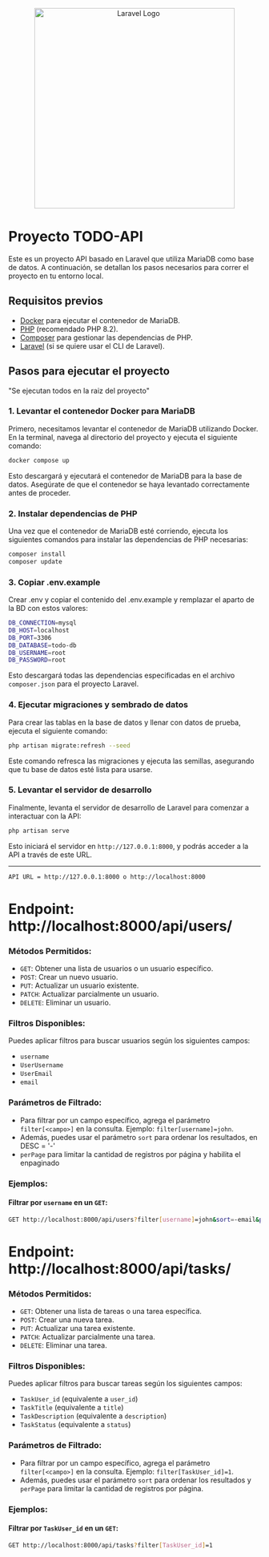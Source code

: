 <p align="center"><a href="https://laravel.com" target="_blank"><img src="https://raw.githubusercontent.com/laravel/art/master/logo-lockup/5%20SVG/2%20CMYK/1%20Full%20Color/laravel-logolockup-cmyk-red.svg" width="400" alt="Laravel Logo"></a></p>


# Proyecto TODO-API

Este es un proyecto API basado en Laravel que utiliza MariaDB como base de datos. A continuación, se detallan los pasos necesarios para correr el proyecto en tu entorno local.

## Requisitos previos

- [Docker](https://www.docker.com/products/docker-desktop) para ejecutar el contenedor de MariaDB.
- [PHP](https://www.php.net/downloads.php) (recomendado PHP 8.2).
- [Composer](https://getcomposer.org/) para gestionar las dependencias de PHP.
- [Laravel](https://laravel.com/docs/9.x) (si se quiere usar el CLI de Laravel).

## Pasos para ejecutar el proyecto

"Se ejecutan todos en la raiz del proyecto"

### 1. Levantar el contenedor Docker para MariaDB

Primero, necesitamos levantar el contenedor de MariaDB utilizando Docker. En la terminal, navega al directorio del proyecto y ejecuta el siguiente comando:

```bash
docker compose up
```

Esto descargará y ejecutará el contenedor de MariaDB para la base de datos. Asegúrate de que el contenedor se haya levantado correctamente antes de proceder.

### 2. Instalar dependencias de PHP

Una vez que el contenedor de MariaDB esté corriendo, ejecuta los siguientes comandos para instalar las dependencias de PHP necesarias:

```bash
composer install
composer update
```

### 3. Copiar .env.example 

Crear .env y copiar el contenido del .env.example
y remplazar el aparto de la BD con estos valores:

```bash
DB_CONNECTION=mysql
DB_HOST=localhost
DB_PORT=3306
DB_DATABASE=todo-db
DB_USERNAME=root
DB_PASSWORD=root
```

Esto descargará todas las dependencias especificadas en el archivo `composer.json` para el proyecto Laravel.

### 4. Ejecutar migraciones y sembrado de datos

Para crear las tablas en la base de datos y llenar con datos de prueba, ejecuta el siguiente comando:

```bash
php artisan migrate:refresh --seed
```

Este comando refresca las migraciones y ejecuta las semillas, asegurando que tu base de datos esté lista para usarse.

### 5. Levantar el servidor de desarrollo

Finalmente, levanta el servidor de desarrollo de Laravel para comenzar a interactuar con la API:

```bash
php artisan serve
```

Esto iniciará el servidor en `http://127.0.0.1:8000`, y podrás acceder a la API a través de este URL.

---

```bash
API URL = http://127.0.0.1:8000 o http://localhost:8000
```
# Endpoint: http://localhost:8000/api/users/

### Métodos Permitidos:
- `GET`: Obtener una lista de usuarios o un usuario específico.
- `POST`: Crear un nuevo usuario.
- `PUT`: Actualizar un usuario existente.
- `PATCH`: Actualizar parcialmente un usuario.
- `DELETE`: Eliminar un usuario.

### Filtros Disponibles:
Puedes aplicar filtros para buscar usuarios según los siguientes campos:
- `username`
- `UserUsername`
- `UserEmail`
- `email`

### Parámetros de Filtrado:
- Para filtrar por un campo específico, agrega el parámetro `filter[<campo>]` en la consulta. Ejemplo: `filter[username]=john`.
- Además, puedes usar el parámetro `sort` para ordenar los resultados, en DESC = '-'
- `perPage` para limitar la cantidad de registros por página y habilita el enpaginado

### Ejemplos:

#### Filtrar por `username` en un `GET`:
```bash
GET http://localhost:8000/api/users?filter[username]=john&sort=-email&perPage=5
```

# Endpoint: http://localhost:8000/api/tasks/


### Métodos Permitidos:
- `GET`: Obtener una lista de tareas o una tarea específica.
- `POST`: Crear una nueva tarea.
- `PUT`: Actualizar una tarea existente.
- `PATCH`: Actualizar parcialmente una tarea.
- `DELETE`: Eliminar una tarea.

### Filtros Disponibles:
Puedes aplicar filtros para buscar tareas según los siguientes campos:
- `TaskUser_id` (equivalente a `user_id`)
- `TaskTitle` (equivalente a `title`)
- `TaskDescription` (equivalente a `description`)
- `TaskStatus` (equivalente a `status`)

### Parámetros de Filtrado:
- Para filtrar por un campo específico, agrega el parámetro `filter[<campo>]` en la consulta. Ejemplo: `filter[TaskUser_id]=1`.
- Además, puedes usar el parámetro `sort` para ordenar los resultados y `perPage` para limitar la cantidad de registros por página.

### Ejemplos:

#### Filtrar por `TaskUser_id` en un `GET`:
```bash
GET http://localhost:8000/api/tasks?filter[TaskUser_id]=1
